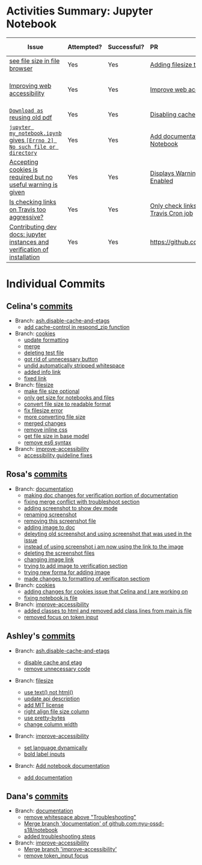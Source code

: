 # Activities Summary: Jupyter Notebook

| Issue      | Attempted?   |  Successful? |  PR       | Status          |  Group Members |
| ------------- |:-------------|:-----|:-----|:-----|:-----|
|[see file size in file browser](https://github.com/jupyter/notebook/issues/3521)| Yes| Yes | [Adding filesize to view](https://github.com/jupyter/notebook/pull/3539)| Accepted         |  Ashley, Celina  |
|[Improving web accessibility](https://github.com/jupyter/notebook/issues/3471)| Yes | Yes | [Improve web accessibility](https://github.com/jupyter/notebook/pull/3507) | Accepted         |  Ashley, Celina, Dana, Rosa  |
| [`Download as` reusing old pdf](https://github.com/jupyter/notebook/issues/3251) | Yes | Yes | [Disabling cache](https://github.com/jupyter/notebook/pull/3484) | Accepted         |  Ashley, Celina | 
| [`jupyter my_notebook.ipynb` gives `[Errno 2] No such file or directory`](https://github.com/jupyter/notebook/issues/3396)| Yes | Yes | [Add documentation to open a specific Notebook](https://github.com/jupyter/jupyter/pull/332) | Accepted | Ashley
| [Accepting cookies is required but no useful warning is given](https://github.com/jupyter/notebook/issues/2337) | Yes | Yes |[Displays Warning Message if Cookies Not Enabled](https://github.com/jupyter/notebook/pull/3511) | Accepted | Celina, Rosa| 
| [Is checking links on Travis too aggressive?](https://github.com/jupyter/notebook/issues/3292)| Yes | Yes | [Only check links when build is trigger by Travis Cron job](https://github.com/jupyter/notebook/pull/3493) | Accepted | Ashley
| [Contributing dev docs: jupyter instances and verification of installation](https://github.com/jupyter/notebook/issues/3505) | Yes | Yes | https://github.com/jupyter/notebook/pull/3536 | Accepted | Dana, Rosa
  
  
# Individual Commits

## Celina's [commits](https://github.com/jupyter/notebook/commits?author=ckilcrease)
- Branch: [ash.disable-cache-and-etags](https://github.com/nyu-ossd-s18/notebook/commits/ash.disable-cache-and-etags)
  - [add cache-control in respond_zip function](https://github.com/nyu-ossd-s18/notebook/commit/e56060a67abe98ca16793ab3cfd31b45ba4510ca)
- Branch: [cookies](https://github.com/nyu-ossd-s18/notebook/commits/cookies)
  - [update formatting](https://github.com/nyu-ossd-s18/notebook/commit/de36de41399e89fed97660f4411039e1d4076bf0)
  - [merge](https://github.com/nyu-ossd-s18/notebook/commit/3f1f14d7a79eb8753ae3ffdee0928a615660275b)
  - [deleting test file](https://github.com/nyu-ossd-s18/notebook/commit/adb1302b8f7499179ed942533b9cfacc0a7c0c6d)
  - [got rid of unnecessary button](https://github.com/nyu-ossd-s18/notebook/commit/2cdee92760a5069587cfe70dc96a19ba1c903d56)
  - [undid automatically stripped whitespace](https://github.com/nyu-ossd-s18/notebook/commit/e1d8bbbc0715c1fdf453e405f07054c3fd533f71)
  - [added info link](https://github.com/nyu-ossd-s18/notebook/commit/d73c45147f87399dabe17c41ffe7c901c80435c7)
  - [fixed link](https://github.com/nyu-ossd-s18/notebook/commit/9bc3f998651eabe4906bdf88740716ab41ddc291)
- Branch: [filesize](https://github.com/nyu-ossd-s18/notebook/commits/filesize)
  - [make file size optional](https://github.com/nyu-ossd-s18/notebook/commit/b864f5aaccd702fb296b29107d4dd54f384cb3cc)
  - [only get size for notebooks and files](https://github.com/nyu-ossd-s18/notebook/commit/3315dbd55f5c1ab1a0f96456f9fbb7d6f9238bc6)
  - [convert file size to readable format](https://github.com/nyu-ossd-s18/notebook/commit/42c3c02f9564450ea83f917c1274f0da24ddcfdd)
  - [fix filesize error](https://github.com/nyu-ossd-s18/notebook/commit/d19f97017fe2bfc887d274b5addbd0e550a0e181)
  - [more converting file size](https://github.com/nyu-ossd-s18/notebook/commit/13933f396af2c8a0c5705e434099d8c7d9da085e)
  - [merged changes](https://github.com/nyu-ossd-s18/notebook/commit/8cc9734c77cfcf44146d3b7ad2f987cf1485a3c4)
  - [remove inline css](https://github.com/nyu-ossd-s18/notebook/commit/06214aea0a71ea97ec1f7f8b837cd45e359918c5)
  - [get file size in base model](https://github.com/nyu-ossd-s18/notebook/commit/174e72417493a7eb5ab5db0a9d99df0a4b0acb09)
  - [remove es6 syntax](https://github.com/nyu-ossd-s18/notebook/commit/192e3fe9d8dcbaec470017e024378e7ed084ad1f)
- Branch: [improve-accessibility](https://github.com/nyu-ossd-s18/notebook/commits/improve-accessibility)
  - [accessibility guideline fixes](https://github.com/nyu-ossd-s18/notebook/commit/4f45bdc3dce73fea21d4fcccd545678d6179640e)
  
## Rosa's [commits](https://github.com/jupyter/notebook/commits?author=rosaswaby)
- Branch: [documentation](https://github.com/nyu-ossd-s18/notebook/commits/documentation)
  - [making doc changes for verification portion of documentation](https://github.com/nyu-ossd-s18/notebook/commit/d736b2efd7df402ee3f9d13bc281eb83f02905cb)
  - [fixing merge conflict with troubleshoot section](https://github.com/nyu-ossd-s18/notebook/commit/e2e9c40d2009a7294a64771dac97b55e0d540a0a)
  - [adding screenshot to show dev mode](https://github.com/nyu-ossd-s18/notebook/commit/29447f79c6b4bc524d2f4a099e8253acfc5e833b)
  - [renaming screenshot](https://github.com/nyu-ossd-s18/notebook/commit/98138bb7a3e2e30dc42b89fb658f9c86a1066bf0)
  - [removing this screenshot file](https://github.com/nyu-ossd-s18/notebook/commit/da4c6ffc06c84154e869b71087f6196a9ab7b9e4)
  - [adding image to doc](https://github.com/nyu-ossd-s18/notebook/commit/b21ec3a7c0e9b8e340bdcf1c09d6614a6c07f011)
  - [deleyting old screenshot and using screenshot that was used in the issue](https://github.com/nyu-ossd-s18/notebook/commit/cfca135dd6d708de1f1356927c03a151763528a5)
  - [instead of using screenshot i am now using the link to the image](https://github.com/nyu-ossd-s18/notebook/commit/5b643394537ca19d58568d4427ced43b8984df15)
  - [deleting the screenshot files](https://github.com/nyu-ossd-s18/notebook/commit/8f08ed6c28ab8e1cd6670be411ac1b32ea496a24)
  - [changing image link](https://github.com/nyu-ossd-s18/notebook/commit/64c576a5c0bf947e04bd0951dac274494c61fb43)
  - [trying to add image to verification section](https://github.com/nyu-ossd-s18/notebook/commit/7565b4829ca4905b8e8380924e0903862e6a3380)
  - [trying new forma for adding image](https://github.com/nyu-ossd-s18/notebook/commit/92918060629beaf2b8454fe6302f73a6469d65af)
  - [made changes to formatting of verificaton sectiom](https://github.com/nyu-ossd-s18/notebook/commit/b13a7915e5658925ea4d25436b334ba802326196)
- Branch: [cookies](https://github.com/nyu-ossd-s18/notebook/commits/cookies)
  - [adding changes for cookies issue that Celina and I are working on](https://github.com/nyu-ossd-s18/notebook/commit/d5bc78fdc2aee0115f8d8039f3cd49802dca8da1)
  - [fixing notebook.js file](https://github.com/nyu-ossd-s18/notebook/commit/40558fbcdc97e481d7d9c899c35551c4a098149f)
- Branch: [improve-accessibility](https://github.com/nyu-ossd-s18/notebook/commits/cookies)
  - [added classes to html and removed add class lines from main.js file](https://github.com/nyu-ossd-s18/notebook/commit/72bedfc36d247854567a993bcd897b9f3c4bd483)
  - [removed focus on token input](https://github.com/nyu-ossd-s18/notebook/commit/5361b723191eeb411cfc9dbf007f72ce5dd08b89)

 ## Ashley's [commits](https://github.com/jupyter/notebook/commits?author=ashleytqy)
- Branch: [ash.disable-cache-and-etags](https://github.com/nyu-ossd-s18/notebook/commits/ash.disable-cache-and-etags)
  - [disable cache and etag](https://github.com/jupyter/notebook/pull/3484/commits/7b8894fe5958275e6e5c2348ac40c91c48c49f9c)
  - [remove unnecessary code](https://github.com/jupyter/notebook/pull/3484/commits/3f6bfde0a30d322d80e54fa513bc3ff09923ab86)

- Branch: [filesize](https://github.com/nyu-ossd-s18/notebook/commits/filesize)
  - [use text() not html()](https://github.com/jupyter/notebook/commit/dee58e0a086bde53a661a9c526ff79c2f107e788)
  - [update api description](https://github.com/jupyter/notebook/commit/577cbe52b7369f9db67f0f5ed59eeda2efa4eea9)
  - [add MIT license](https://github.com/jupyter/notebook/commit/dd608ad2bd30207c85ae321dd03093ded008ec58)
  - [right align file size column](https://github.com/jupyter/notebook/commit/d35ac8bc3ac88c63d98538631b4cca79dea05dd2)
  - [use pretty-bytes](https://github.com/jupyter/notebook/commit/2e9ba4a1acb0f8ea329860dac6c98a4a13d65d13)
  - [change column width](https://github.com/jupyter/notebook/commit/abe05dea420f2cce107c4f8c13d38f122161590d)
  
- Branch: [improve-accessibility](https://github.com/nyu-ossd-s18/notebook/commits/improve-accessibility)
  - [set language dynamically](https://github.com/jupyter/notebook/commit/6b7983866b3e79c8131bd452a0a37c53ae8cb686)
  - [bold label inputs](https://github.com/jupyter/notebook/commit/f839d72b1f159f7c4f31d5d0266d2f882c45824e)
    
- Branch: [Add notebook documentation](https://github.com/nyu-ossd-s18/jupyter/tree/add-notebook-documentation)
  - [add documentation](https://github.com/jupyter/jupyter/pull/332/commits/565df0c2c0b567f8d38b747537eeb1fbd1070f98)
  
 ## Dana's [commits](https://github.com/jupyter/notebook/commits?author=danagilliann)
- Branch: [documentation](https://github.com/nyu-ossd-s18/notebook/commits/documentation)
  - [remove whitespace above "Troubleshooting"](https://github.com/nyu-ossd-s18/notebook/commit/76b474a729e85bc151fa7ac17751bc9f4119e402)
  - [Merge branch 'documentation' of github.com:nyu-ossd-s18/notebook](https://github.com/nyu-ossd-s18/notebook/commit/f334d6bd8465dc6f7d46a2da370e910daee6b1ba)
  - [added troubleshooting steps](https://github.com/nyu-ossd-s18/notebook/commit/44a775bc951fce534fbe621a25bd07b400fb5c56)
- Branch: [improve-accessibility](https://github.com/nyu-ossd-s18/notebook/commits/improve-accessibility)
  - [Merge branch 'improve-accessibility'](https://github.com/nyu-ossd-s18/notebook/commit/46f481448d97450f1f4d87c049f07087440274d7)
  - [remove token_input focus](https://github.com/nyu-ossd-s18/notebook/commit/46f481448d97450f1f4d87c049f07087440274d7)
  
